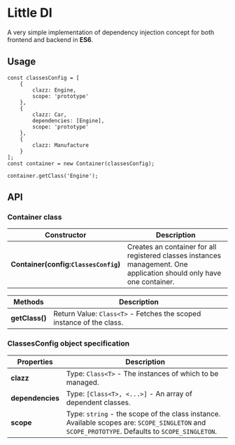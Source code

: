 # Little DI

A very simple implementation of dependency injection concept for both frontend and backend in **ES6**.

## Usage
```ecmascript 6
const classesConfig = [
    {
        clazz: Engine,
        scope: 'prototype'
    },
    {
        clazz: Car,
        dependencies: [Engine],
        scope: 'prototype'
    },
    {
        clazz: Manufacture
    }
];
const container = new Container(classesConfig);

container.getClass('Engine');
```

## API
### Container class
|Constructor|Description|
|-----------|-----------|
|**Container(config:`ClassesConfig`)**|Creates an container for all registered classes instances management. One application should only have one container.|

|Methods|Description|
|-------|-----------|
|**getClass()**|Return Value: `Class<T>` - Fetches the scoped instance of the class.|

### ClassesConfig object specification
|Properties|Description|
|-------|-----------|
|**clazz**|Type: `Class<T>` - The instances of which to be managed.|
|**dependencies**|Type: `[Class<T>, <...>]` - An array of dependent classes.|
|**scope**|Type: `string` - the scope of the class instance. Available scopes are: `SCOPE_SINGLETON` and `SCOPE_PROTOTYPE`. Defaults to `SCOPE_SINGLETON`.|